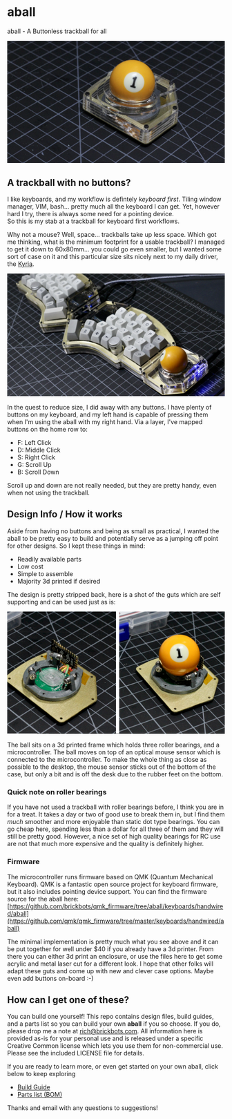 # aball
aball - A Buttonless trackball for all

![aball image](./photos/finished_single.jpeg "The aball")

## A trackball with no buttons?
I like keyboards, and my workflow is defintely *keyboard first*.  Tiling window manager, VIM, bash... pretty 
much all the keyboard I can get.  Yet, however hard I try, there is always some need for a pointing device.  
So this is my stab at a trackball for keyboard first workflows.

Why not a mouse?  Well, space... trackballs take up less space.  Which got me thinking, what is the minimum 
footprint for a usable trackball?  I managed to get it down to 60x80mm... you could go even smaller, but I 
wanted some sort of case on it and this particular size sits nicely next to my daily driver, the [Kyria](https://blog.splitkb.com/blog/introducing-the-kyria).

![aball beside Kyria](./photos/kyria_wide.jpeg "aball with Kyria")

In the quest to reduce size, I did away with any buttons.  I have plenty of buttons on my keyboard, and my 
left hand is capable of pressing them when I'm using the aball with my right hand.  Via a layer, I've 
mapped buttons on the home row to:
- F: Left Click
- D: Middle Click
- S: Right Click
- G: Scroll Up
- B: Scroll Down

Scroll up and down are not really needed, but they are pretty handy, even when not using the trackball.  

## Design Info / How it works
Aside from having no buttons and being as small as practical, I wanted the aball to be pretty easy to build and
potentially serve as a jumping off point for other designs.  So I kept these things in mind:

* Readily available parts
* Low cost
* Simple to assemble
* Majority 3d printed if desired

The design is pretty stripped back, here is a shot of the guts which are self supporting and can be used just as is:

![aball minimal implementation](./photos/aball_min.jpeg "aball minimal implementation")

The ball sits on a 3d printed frame which holds three roller bearings, and a microcontroller.  The ball moves on top of an optical mouse sensor 
which is connected to the microcontroller. To make the whole thing as close as possible to the desktop, the mouse sensor sticks out
of the bottom of the case, but only a bit and is off the desk due to the rubber feet on the bottom.

### Quick note on roller bearings

If you have not used a trackball with roller bearings before, I think you are in for a treat.  It takes a day or two of good use to 
break them in, but I find them *much* smoother and more enjoyable than static dot type bearings.  You can go cheap here, spending 
less than a dollar for all three of them and they will still be pretty good.  However, a nice set of high quality bearings for RC 
use are not that much more expensive and the quality is definitely higher.

### Firmware

The microcontroller runs firmware based on QMK (Quantum Mechanical Keyboard).  QMK is a fantastic
open source project for keyboard firmware, but it also includes pointing device support.  You can find
the firmware source for the aball here: 
[https://github.com/brickbots/qmk_firmware/tree/aball/keyboards/handwired/aball](https://github.com/qmk/qmk_firmware/tree/master/keyboards/handwired/aball)

The minimal implementation is pretty much what you see above and it can be put together for well under $40 if you already have a 3d printer.  From 
there you can either 3d print an enclosure, or use the files here to get some acrylic and metal laser cut for a different look.  I hope that other folks
will adapt these guts and come up with new and clever case options.  Maybe even add buttons on-board :-)

## How can I get one of these?

You can build one yourself!  This repo contains design files, build guides, and a parts list so you can build your own **aball** if you
so choose.  If you do, please drop me a note at rich@brickbots.com.  All information here is provided as-is
for your personal use and is released under a specific Creative Common license which lets you use them for 
non-commercial use.  Please see the included LICENSE file for details.

If you are ready to learn more, or even get started on your own aball, click below to keep exploring

* [Build Guide](./docs/bg_getting_started.md)
* [Parts list (BOM)](./docs/bom.md)

Thanks and email with any questions to suggestions!
